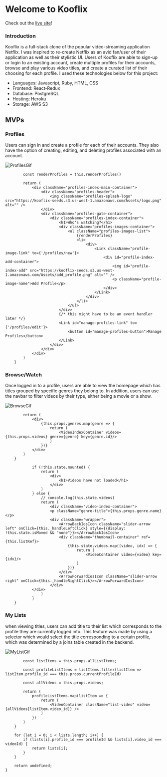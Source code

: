 # Welcome to Kooflix

Check out the [live site](https://kooflix.herokuapp.com/#/)!


### Introduction

Kooflix is a full-stack clone of the popular video-streaming application Netflix. I was inspired to re-create Netflix as an avid fan/user of their application as well as their stylistic UI. Users of Kooflix are able to sign-up or login to an existing account, create multiple profiles for their accounts, browse and play various video titles, and create a curated list of their choosing for each profile. I used these technologies below for this project:

- Languages: Javascript, Ruby, HTML, CSS
- Frontend: React-Redux
- Database: PostgreSQL
- Hosting: Heroku
- Storage: AWS S3

## MVPs

### Profiles 

Users can sign in and create a profile for each of their accounts. They also have the option of creating, editing, and deleting profiles associated with an account.

![ProfilesGif](/readmegifs/profilesMVP.gif)


```render() {
        const renderProfiles = this.renderProfiles()

        return (
            <div className="profiles-index-main-container">
                <div className="profiles-header">
                    <img className="profiles-splash-logo" src="https://kooflix-seeds.s3.us-west-1.amazonaws.com/Assets/logo.png" alt="" />
                </div>
                <div className="profiles-gate-container">
                    <div className="profiles-index-container">
                        <h1>Who's watching?</h1>
                        <div className="profiles-images-container">
                            <ul className="profiles-images-list">
                                {renderProfiles}
                                <li>
                                    <div>
                                        <Link className="profile-image-link" to={'/profiles/new'}>
                                            <div id="profile-index-add-container">
                                                <img id="profile-index-add" src="https://kooflix-seeds.s3.us-west-1.amazonaws.com/Assets/add_profile.png" alt="" />
                                                <p className="profile-image-name">Add Profile</p>
                                            </div>
                                        </Link>
                                    </div>
                                </li>
                            </ul>
                        </div>
                        {/* this might have to be an event handler later */}
                        <Link id="manage-profiles-link" to={'/profiles/edit'}>
                            <button id="manage-profiles-button">Manage Profiles</button>
                        </Link>
                    </div>
                </div>
            </div>
        )
    } 
```


### Browse/Watch

Once logged in to a profile, users are able to view the homepage which has titles grouped by specific genres they belong to. In addition, users can use the navbar to filter videos by their type, either being a movie or a show. 

![BrowseGif](/readmegifs/BrowseMVP.gif)

``` render() {
        return (
            <div>
                {this.props.genres.map(genre => {
                    return (
                        <VideoIndexContainer videos={this.props.videos} genre={genre} key={genre.id}/>
                    )
                })}
            </div>
        )
    }
```

``` render() {
            if (!this.state.mounted) {
                return (
                    <div>
                        <h1>Videos have not loaded</h1>
                    </div>
                )
            } else {
                // console.log(this.state.videos)
                return (
                    <div className="video-index-container">
                    <p className="genre-title">{this.props.genre.name}</p>
                    <div className="wrapper">
                        <ArrowBackIosIcon className="slider-arrow left" onClick={this._handleLeftClick} style={{display: !this.state.isMoved && "none"}}></ArrowBackIosIcon>
                        <div className="thumbnail-container" ref={this.listRef}>
                            {this.state.videos.map((video, idx) => {
                                return (
                                    <VideoContainer video={video} key={idx}/>
                                )
                            })}
                        </div>
                        <ArrowForwardIosIcon className="slider-arrow right" onClick={this._handleRightClick}></ArrowForwardIosIcon>
                    </div>
            </div>
                )
            }
    }
```


### My Lists

when viewing titles, users can add title to their list which corresponds to the profile they are currently logged into. This feature was made by using a selector which would select the title corresponding to a certain profile, which was determined by a joins table created in the backend. 

![MyListGif](/readmegifs/MyListMVP.gif)

``` _renderCorrectVideos() {
        const listItems = this.props.allListItems;

        const profileListItems = listItems.filter(listItem => listItem.profile_id === this.props.currentProfileId)

        const allVideos = this.props.videos;

        return (
            profileListItems.map(listItem => {
                return (
                    <VideoContainer className="list-video" video={allVideos[listItem.video_id]} />
                )
            })
        )
    }
```

``` export const findVideoInAllLists = (lists, videoId, profileId) => {
    for (let i = 0; i < lists.length; i++) {
        if (lists[i].profile_id === profileId && lists[i].video_id === videoId) {
            return lists[i];
        }
    }

    return undefined;
}
```